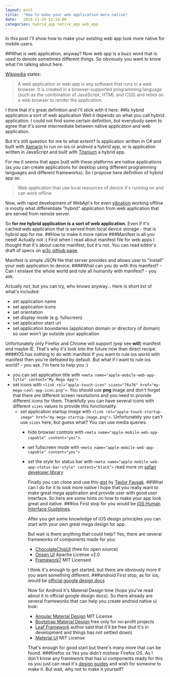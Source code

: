 ```yaml
---
layout: post
title:  "How to make your web application more native"
date:   2014-11-20 12:14:00
categories: hybrid_app native_app web_app
---
```

In this post I'll show how to make your existing web app look more native for mobile users.

##What is web application, anyway?
Now web app is a buzz word that is used to denote sometimes different things. So obviously you want to know what I'm talking about here.

[Wikipedia](http://en.wikipedia.org/wiki/Web_application) states:
> A web application or web app is any software that runs in a web browser. It is created in a browser-supported programming language (such as the
> combination of JavaScript, HTML and CSS) and relies on a web browser to render the application.

I think that it's great definition and I'll stick with it here.
##Is hybrid application a sort of web application
Well it depends on what you call hybrid application. I could not find some certain definition, but everybody seem to agree that it's some intermediate
between native application and web application. 

But it's still question for me to what extent? Is application written in C# and built with [Xamarin](http://xamarin.com/) to run on ios or android a
hybrid app, or is application written in JavaScript and built with [Titanium](http://www.appcelerator.com/titanium/) a hybrid app.

For me it seems that apps built with these platforms are native applications (as you can create applications for desktop using different programming
languages and different frameworks).
So I propose here definition of hybrid app as:
>Web application that use local resources of device it's running on and can work offline

Now, with rapid development of WebApi's for even [vibration](https://developer.mozilla.org/en-US/docs/Web/Guide/API/Vibration) working offline is
mostly what differentiate "hybrid" application from web application that are served from remote server. 

So **for me hybrid application is a sort of web application**. Even if it's cached web application that is served from local device storage - that is
hybrid app for me.
##How to make it more native
###Manifest is all you need! Actually not :(
First when I read about manifest file for web apps I thought that it's about cache manifest, but it's not. You can read editor's draft of specs on
[w3c github page](https://w3c.github.io/manifest/).

Manifest is simple JSON file that server provides and allows user to "install" your web application to device.
####What can you do with this manifest?
\- Can I enslave the whole world and rule all humanity with manifest? - you ask.

Actually not, but you can try, who knows anyway...
Here is short list of what's included:

- set application name
- set application icons
- set orientation
- set display mode (e.g. fullscreen)
- set application start url
- set application boundaries (application domain or directory of domain) so user won't go outside your application

Unfortunately only Firefox and Chrome will support (yep see **will**) manifest and maybe IE. That's why it's look into the future now than direct
recipe.
####iOS has nothing to do with manifest
If you want to rule ios world with manifest then you're defeated by default. 
But what if I want to rule ios world? - you ask.
I'm here to help you :)

- you can set application title with `<meta name="apple-mobile-web-app-title" content="My Mega App">`
- set icons with `<link rel="apple-touch-icon" sizes="76x76" href="my-mega-cool-app-icon.png">`. You should use **png** image and don't forget that
  there are different screen resolutions and you need to provide different icons for them. Thankfully you can have several icons with different
  `sizes` values to provide this functionality.
  - set application startup image with `<link rel="apple-touch-startup-image" href="my-mega-startup-image.png">`. Unfortunately you can't use `sizes`
    here, but guess what? You can use media queries.
    - hide browser controls with `<meta name="apple-mobile-web-app-capable" content="yes">`.
    - set fullscreen mode with `<meta name="apple-mobile-web-app-capable" content="yes">`
    - set the style for status bar with `<meta name="apple-mobile-web-app-status-bar-style" content="black">` read more on [safari developer
      library](https://developer.apple.com/library/safari/documentation/AppleApplications/Reference/SafariHTMLRef/Articles/MetaTags.html)

      Finally you can clone and use this [gist](https://gist.github.com/tfausak/2222823) by [Taylor Fausak](https://github.com/tfausak).
##What can I do for it to look more native
      I hope that you really want to make great mega application and provide user with good user interface. So here are some hints on how to make your
      app look great and native.
###ios
      First stop for you would be [iOS Human Interface
      Guidelines](https://developer.apple.com/library/ios/documentation/userexperience/conceptual/mobilehig/).

      After you get some knowledge of iOS design principles you can start with your own great mega design for app. 

      But wait is there anything that could help? Yes, there are several frameworks of components made for you:

      - [ChocolateChipUI](http://chocolatechip-ui.com) (free for open source)
      - [Onsen UI](http://onsen.io/) Apache License v2.0
      - [Framework7](http://www.idangero.us/framework7/) MIT Licensed

      I think it's enough to get started, but there are obviously more if you want something different.
###android
      First stop, as for ios, would be [official google design docs](https://developer.android.com/design/index.html)

      Now for Android it's Material Design time (hope you've read about it in official google design docs). So there already are several frameworks
      that can help you create android native ui look:

      - [Angular Material Design](https://material.angularjs.org/) MIT License
      - [Bootstrap Material Design](zvrasta.github.io/bootstrap-material-design/) free only for no-profit projects
      - [Leaf Framework](http://getleaf.com/) author said that it'll be free (but it's in development and things has not settled down)
      - [Material UI](http://material-ui.com) MIT License

      That's enough for good start but there's many more that can be found.
###firefox os
      Yes you didn't mishear Firefox OS. As I don't know any framework that has ui components ready for this os you just can read it's [design
      guides](https://www.mozilla.org/en-US/styleguide/products/firefox-os/) and wish for someone to make it. But wait, why not to make it yourself?
